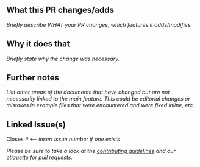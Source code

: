 ## What this PR changes/adds

_Briefly describe WHAT your PR changes, which features it adds/modifies._

## Why it does that

_Briefly state why the change was necessary._

## Further notes

_List other areas of the documents that have changed but are not necessarily linked to the main feature. This could be editorial changes or mistakes in example files that were encountered and were fixed inline, etc._

## Linked Issue(s)

Closes # <-- _insert issue number if one exists_

_Please be sure to take a look at the [contributing guidelines](../CONTRIBUTING.md#submit-a-pull-request) and our [etiquette for pull requests](../PR_ETIQUETTE.md)._
